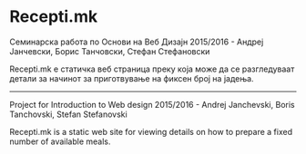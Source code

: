 # Recepti.mk
Семинарска работа по Основи на Веб Дизајн 2015/2016 - Андреј Јанчевски, Борис Танчовски, Стефан Стефановски  

Recepti.mk е статичка веб страница преку која може да се разгледуваат детали за начинот за приготвување на фиксен број на јадења.

------------------------------------------------------------------------------------------------------------

Project for Introduction to Web design 2015/2016 - Andrej Janchevski, Boris Tanchovski, Stefan Stefanovski

Recepti.mk is a static web site for viewing details on how to prepare a fixed number of available meals.
